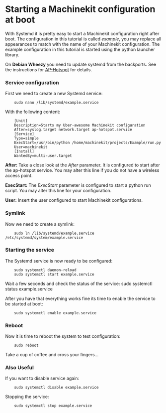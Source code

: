 # Starting a Machinekit configuration at boot
With Systemd it is pretty easy to start a Machinekit configuration right after boot. The configuration in this tutorial is called _example_, you may replace all appearances to match with the name of your Machinekit configuration. The example configuration in this tutorial is started using the python launcher library.

On **Debian Wheezy** you need to update systemd from the backports. See the instructions for [AP-Hotspot](https://github.com/strahlex/AP-Hotspot#install) for details.
### Service configuration
First we need to create a new Systemd service:

        sudo nano /lib/systemd/example.service

With the following content:

        [Unit]
        Description=Starts my Uber-awesome Machinekit configuration
        After=syslog.target network.target ap-hotspot.service
        [Service]
        Type=simple
        ExecStart=/usr/bin/python /home/machinekit/projects/Example/run.py
        User=machinekit
        [Install]
        WantedBy=multi-user.target

**After:** Take a close look at the _After_ parameter. It is configured to start after the ap-hotspot service. You may alter this line if you do not have a wireless access point.

**ExecStart:** The _ExecStart_ parameter is configured to start a python run script. You may alter this line for your configuration.

**User:** Insert the user configured to start Machinekit configurations.

### Symlink
Now we need to create a symlink:

        sudo ln /lib/systemd/example.service /etc/systemd/system/example.service

### Starting the service
The Systemd service is now ready to be configured:

        sudo systemctl daemon-reload
        sudo systemctl start example.service

Wait a few seconds and check the status of the service:
        sudo systemctl status example.service

After you have that everything works fine its time to enable the service to be started at boot:

        sudo systemctl enable example.service

### Reboot
Now it is time to reboot the system to test configuration:

        sudo reboot

Take a cup of coffee and cross your fingers...

### Also Useful

If you want to disable service again:

        sudo systemctl disable example.service

Stopping the service:

        sudo systemctl stop example.service